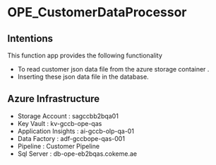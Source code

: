 # OPE_CustomerDataProcessor

## Intentions

This function app provides the following functionality
- To read customer json data file from the azure storage container .
- Inserting these json data file in the database.


## Azure Infrastructure

- Storage Account : sagccbb2bqa01
- Key Vault : kv-gccb-ope-qas
- Application Insights : ai-gccb-olp-qa-01
- Data Factory : adf-gccbope-qas-001
- Pipeline : Customer Pipeline
- Sql Server : db-ope-eb2bqas.cokeme.ae